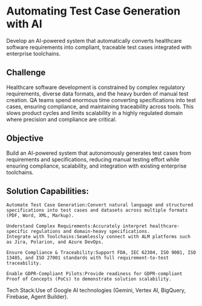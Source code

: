 # Automating Test Case Generation with AI

Develop an AI-powered system that automatically converts healthcare software requirements into compliant, traceable test cases integrated with enterprise toolchains.

## Challenge

Healthcare software development is constrained by complex regulatory requirements, diverse data formats, and the heavy burden of manual test creation. QA teams spend enormous time converting specifications into test cases, ensuring compliance, and maintaining traceability across tools. This slows product cycles and limits scalability in a highly regulated domain where precision and compliance are critical.

## Objective

Build an AI-powered system that autonomously generates test cases from requirements and specifications, reducing manual testing effort while ensuring compliance, scalability, and integration with existing enterprise toolchains.

## Solution Capabilities:

    Automate Test Case Generation:Convert natural language and structured specifications into test cases and datasets across multiple formats (PDF, Word, XML, Markup).

    Understand Complex Requirements:Accurately interpret healthcare-specific regulations and domain-heavy specifications.
    Integrate with Toolchains:Seamlessly connect with ALM platforms such as Jira, Polarion, and Azure DevOps.

    Ensure Compliance & Traceability:Support FDA, IEC 62304, ISO 9001, ISO 13485, and ISO 27001 standards with full requirement-to-test traceability.

    Enable GDPR-Compliant Pilots:Provide readiness for GDPR-compliant Proof of Concepts (PoCs) to demonstrate solution scalability.

Tech Stack:Use of Google AI technologies (Gemini, Vertex AI, BigQuery, Firebase, Agent Builder).
